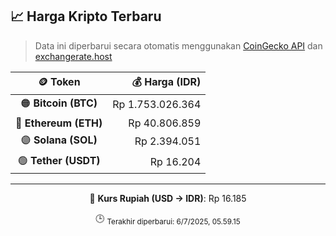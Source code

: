 

<!-- HARGA_KRIPTO -->
## 📈 Harga Kripto Terbaru

> Data ini diperbarui secara otomatis menggunakan [CoinGecko API](https://www.coingecko.com/) dan [exchangerate.host](https://exchangerate.host/)

<div align="center">

| 🪙 Token | 💰 Harga (IDR) |
|:------:|---------------:|
| 🟠 **Bitcoin (BTC)**   | Rp 1.753.026.364 |
| 🔵 **Ethereum (ETH)**  | Rp 40.806.859 |
| 🟣 **Solana (SOL)**    | Rp 2.394.051 |
| 🟢 **Tether (USDT)**   | Rp 16.204 |

---

💱 **Kurs Rupiah (USD → IDR)**: Rp 16.185

🕒 <sub>Terakhir diperbarui: 6/7/2025, 05.59.15</sub>

</div>
<!-- /HARGA_KRIPTO -->